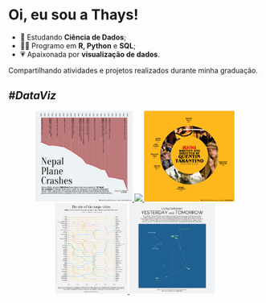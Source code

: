 # Oi, eu sou a Thays!

- 📝 Estudando **Ciência de Dados**;
- 👩‍💻 Programo em **R, Python** e **SQL**;
- 💗 Apaixonada por **visualização de dados**.

Compartilhando atividades e projetos realizados durante minha graduação.

## _#DataViz_

<p align= "center">
  <a href="https://github.com/taferreiraua/30DayChartChallenge/blob/main/Day4/Nepal-Plane-Crashes.R"> 
  <img src="https://github.com/taferreiraua/30DayChartChallenge/blob/main/Day4/Nepal-Plane-Crashes.png" width="193" />
  
  <a href="https://github.com/taferreiraua/Data-Viz/blob/main/Brasil-ONS/Brasil-ONS.R"> 
  <img src="https://github.com/taferreiraua/Data-Viz/blob/main/Brasil-ONS/BrasilONS.png" width="90.1" />
  
  <a href="https://github.com/taferreiraua/30DayChartChallenge/blob/main/Day1/Deaths-Tarantino.R"> 
  <img src="https://github.com/taferreiraua/30DayChartChallenge/blob/main/Day1/Deaths-Tarantino.png" width="180" />
  
  <a href="https://github.com/taferreiraua/30DayChartChallenge/blob/main/Day6/city-population.R"> 
  <img src="https://github.com/taferreiraua/30DayChartChallenge/blob/main/Day6/city-population.png" width="144" />
  
  <a href="https://github.com/taferreiraua/TidyTuesday/blob/main/2023/W13/27-03-2023-Time-Zones.R"> 
  <img src="https://github.com/taferreiraua/TidyTuesday/blob/main/2023/W13/27-03-2023-Time-Zones.png" width="169.7" />
